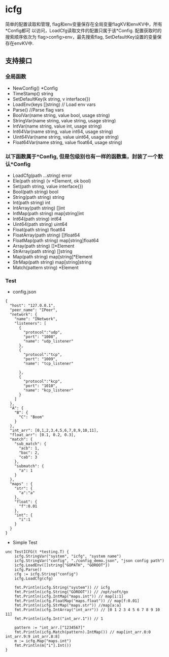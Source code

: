 # icfg
简单的配置读取和管理, flag和env变量保存在全局变量flagKV和envKV中，所有\*Config都可
以访问，LoadCfg读取文件的配置只属于该\*Config. 配置获取时的搜索顺序依次为
flag>config>env，最先搜索flag, SetDefaultKey设置的变量保存在envKV中.

## 支持接口
### 全局函数
- NewConfig() *Config
- TimeStamp() string
- SetDefaultKey(k string, v interface{})
- LoadEnv(keys \[\]string) // Load env vars
- Parse() //Parse flag vars
- BoolVar(name string, value bool, usage string)
- StringVar(name string, value string, usage string)
- IntVar(name string, value int, usage string)
- Int64Var(name string, value int64, usage string)
- Uint64Var(name string, value uint64, usage string)
- Float64Var(name string, value float64, usage string)

### 以下函数属于\*Config, 但是包级别也有一样的函数集，封装了一个默认\*Config
- LoadCfg(path ...string) error
- Ele(path string) (v *Element, ok bool)
- Set(path string, value interface{})
- Bool(path string) bool
- String(path string) string
- Int(path string) int
- IntArray(path string) []int
- IntMap(path string) map[string]int
- Int64(path string) int64
- Uint64(path string) uint64
- Float(path string) float64
- FloatArray(path string) []float64
- FloatMap(path string) map[string]float64
- Array(path string) []*Element
- StrArray(path string) []string
- Map(path string) map[string]*Element
- StrMap(path string) map[string]string
- Match(pattern string) *Element

### Test
- config.json

```
{
  "host": "127.0.0.1",
  "peer_name": "IPeer",
  "network": {
    "name": "INetwork",
    "listeners": [
      {
        "protocol":"udp",
        "port": "1008",
        "name": "udp_listener"
      },
      {
        "protocol":"tcp",
        "port": "1009",
        "name": "tcp_listener"

      },
      {
        "protocol":"kcp",
        "port": "1010",
        "name": "kcp_listener"
      }
    ]
  },
  "A": {
    "B": {
      "C": "Boom"
    }
  },
  "int_arr": [0,1,2,3,4,5,6,7,8,9,10,11],
  "float_arr": [0.1, 0.2, 0.3],
  "match": {
    "sub_match": {
      "acb": 1,
      "bac": 2,
      "cab": 3
    },
    "submatch": {
      "a": 1
    }
  },
  "maps" : {
    "str": {
      "a":"a"
    },
    "float": {
      "f":0.01
    },
    "int": {
      "i":1
    }
  }
}
```

- Simple Test

```
unc TestICFG(t *testing.T) {
	icfg.StringVar("system", "icfg", "system name")
	icfg.StringVar("config", "./config_demo.json", "json config path")
	icfg.LoadEnv([]string{"GOPATH", "GOROOT"})
	icfg.Parse()
	cfg := icfg.String("config")
	icfg.LoadCfg(cfg)

	fmt.Println(icfg.String("system")) // icfg
	fmt.Println(icfg.String("GOROOT")) // /opt/soft/go
	fmt.Println(icfg.IntMap("maps.int")) // map[i:1]
	fmt.Println(icfg.FloatMap("maps.float")) // map[f:0.01]
	fmt.Println(icfg.StrMap("maps.str")) //map[a:a]
	fmt.Println(icfg.IntArray("int_arr")) // [0 1 2 3 4 5 6 7 8 9 10 11]
	fmt.Println(icfg.Int("int_arr.1")) // 1

	pattern := "int_arr.[^1234567]"
	fmt.Println(icfg.Match(pattern).IntMap()) // map[int_arr.0:0 int_arr.9:9 int_arr.8:8]
	m := icfg.Map("maps.int")
	fmt.Println(m["i"].Int())
}
```